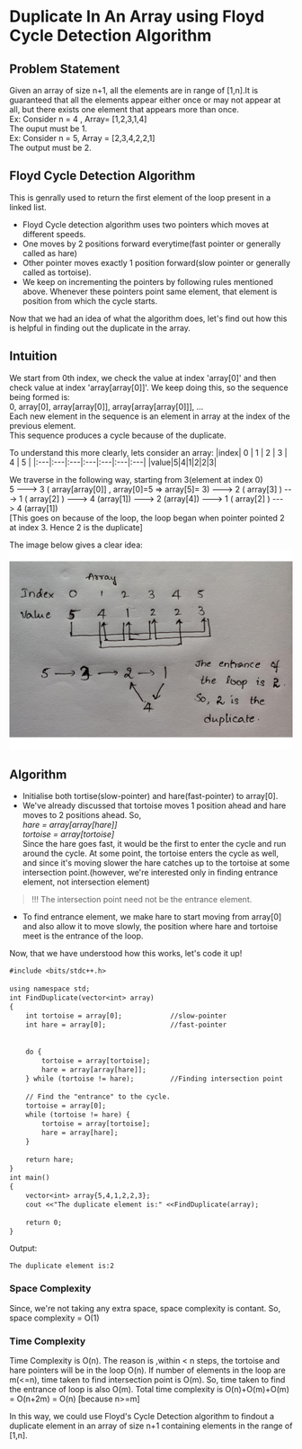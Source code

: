 # Duplicate In An Array using Floyd Cycle Detection Algorithm

## Problem Statement
Given an array of size n+1, all the elements are in range of [1,n].It is guaranteed that all the elements appear either once or may not appear at all, but there exists one element that appears more than once.\
Ex: Consider n = 4 , Array= [1,2,3,1,4] \
The ouput must be 1.\
Ex: Consider n = 5, Array = [2,3,4,2,2,1]\
The output must be 2.

## Floyd Cycle Detection Algorithm
This is genrally used to return the first element of the loop present in a linked list.
- Floyd Cycle detection algorithm uses two pointers which moves at different speeds.
- One moves by 2 positions forward everytime(fast pointer or generally called as hare) 
- Other pointer moves exactly 1 position forward(slow pointer or generally called as tortoise).
- We keep on incrementing the pointers by following rules mentioned above. Whenever these pointers point same element, that element is position from which the cycle starts. 


Now that we had an idea of what the algorithm does, let's find out how this is helpful in finding out the duplicate in the array.

## Intuition
 We start from 0th index, we check the  value at index 'array[0]' and then check value at index 'array[array[0]]'. We keep doing this, so the sequence being formed is:\
 0, array[0], array[array[0]], array[array[array[0]]], ...\
 Each new element in the sequence is an element in array at the index of the previous element. \
 This sequence produces a cycle because of the duplicate.

To understand this more clearly, lets consider an array:
|index| 0 | 1 | 2 | 3 | 4 | 5 |
|:---|:---|:---|:---|:---|:---|:---|
|value|5|4|1|2|2|3|

We traverse in the following way, starting from 3(element at index 0)\
5 ---> 3 ( array[array[0]] , array[0]=5 => array[5]= 3) ---> 2 ( array[3] ) ---> 1 ( array[2] ) ---> 4 (array[1]) ---> 2 (array[4]) ---> 1 ( array[2] ) ---> 4 (array[1])\
[This goes on because of the loop, the loop began when pointer pointed 2 at index 3. Hence 2 is the duplicate]

The image below gives a clear idea:
![Floyds Cycle Detection](./FloydCycle.jpg)


## Algorithm
- Initialise both tortise(slow-pointer) and hare(fast-pointer) to array[0].
- We've already discussed that tortoise moves 1 position ahead and hare moves to 2 positions ahead. So,\
*hare = array[array[hare]]\
tortoise = array[tortoise]*\
Since the hare goes fast, it would be the first to enter the cycle and run around the cycle. At some point, the tortoise enters the cycle as well, and since it's moving slower the hare catches up to the tortoise at some intersection point.(however, we're interested only in finding entrance element, not intersection element)
> !!! The intersection point need not be the entrance element.
- To find entrance element, we make hare to start moving from array[0] and also allow it to move slowly, the position where hare and tortoise meet is the entrance of the loop.

Now, that we have understood how this works, let's code it up!
```
#include <bits/stdc++.h>

using namespace std;
int FindDuplicate(vector<int> array)
{
    int tortoise = array[0];            //slow-pointer
    int hare = array[0];                //fast-pointer

    
    do {
        tortoise = array[tortoise];
        hare = array[array[hare]];
    } while (tortoise != hare);         //Finding intersection point

    // Find the "entrance" to the cycle.
    tortoise = array[0];
    while (tortoise != hare) {
        tortoise = array[tortoise];
        hare = array[hare];
    }

    return hare;
}
int main()
{
    vector<int> array{5,4,1,2,2,3};
    cout <<"The duplicate element is:" <<FindDuplicate(array);

    return 0;
}

```
Output:
```
The duplicate element is:2
```

### Space Complexity
Since, we're not taking any extra space, space complexity is contant. So, space complexity = O(1)

### Time Complexity 
Time Complexity is O(n).
The reason is ,within < n steps, the tortoise and hare pointers will be in the loop O(n). If number of elements in the loop are m(<=n), time taken to find intersection point is O(m).
So, time taken to find the entrance of loop is also O(m).
Total time complexity is O(n)+O(m)+O(m) = O(n+2m) = O(n) [because n>=m]

In this way, we could use Floyd's Cycle Detection algorithm to findout a duplicate element in an array of size n+1 containing elements in the range of [1,n].
